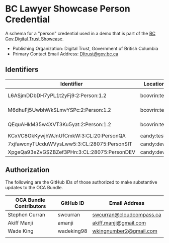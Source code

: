 # BC Lawyer Showcase Person Credential

A schema for a "person" credential used in a demo that is part of the [BC Gov Digital Trust Showcase](https://digital.gov.bc.ca/digital-trust/showcase/).

- Publishing Organization: Digital Trust, Government of British Columbia
- Primary Contact Email Address: DItrust@gov.bc.ca

## Identifiers

| Identifier                          | Location  | URL                                                   |
| ----------------------------------- | --------- | ----------------------------------------------------- |
| L6ASjmDDbDH7yPL1t2yFj9:2:Person:1.2 | bcovrin:test | http://test.bcovrin.vonx.io/browse/domain?page=1&query=L6ASjmDDbDH7yPL1t2yFj9%3A2%3APerson%3A1.2&txn_type=101 |
| M6dhuFj5UwbhWkSLmvYSPc:2:Person:1.2 | bcovrin:test | http://test.bcovrin.vonx.io/browse/domain?page=1&query=M6dhuFj5UwbhWkSLmvYSPc%3A2%3APerson%3A1.2&txn_type=101 |
| QEquAHkM35w4XVT3Ku5yat:2:Person:1.2 | bcovrin:test | http://test.bcovrin.vonx.io/browse/domain?page=1&query=QEquAHkM35w4XVT3Ku5yat%3A2%3APerson%3A1.2&txn_type=101 |
| KCxVC8GkKywjhWJnUfCmkW:3:CL:20:PersonQA | candy:test | https://candyscan.idlab.org/tx/CANDY_TEST/domain/51 |
| 7xjfawcnyTUcduWVysLww5:3:CL:28075:PersonSIT | candy:dev | https://candyscan.idlab.org/tx/CANDY_DEV/domain/31530 |
| XpgeQa93eZvGSZBZef3PHn:3:CL:28075:PersonDEV | candy:dev | https://candyscan.idlab.org/tx/CANDY_DEV/domain/31602 |

## Authorization

The following are the GitHub IDs of those authorized to make substantive updates to the OCA Bundle.

| OCA Bundle Contributors | GitHub ID  | Email Address            |
| ----------------------- | ---------- | ------------------------ |
| Stephen Curran          | swcurran   | swcurran@cloudcompass.ca |
| Akiff Manji             | amanji     | akiff.manji@gmail.com    |
| Wade King               | wadeking98 | wkingnumber2@gmail.com   |
|                         |            |                          |
